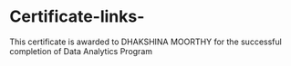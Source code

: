 # Certificate-links-
This certificate is awarded to DHAKSHINA MOORTHY for the successful completion of Data Analytics Program
